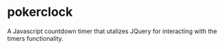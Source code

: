 # pokerclock

A Javascript countdown timer that utalizes JQuery for interacting with the timers functionality.